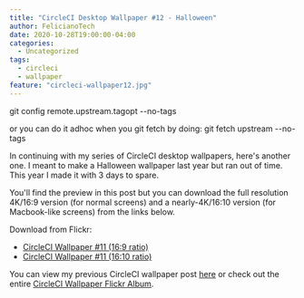 ```yaml
---
title: "CircleCI Desktop Wallpaper #12 - Halloween"
author: FelicianoTech
date: 2020-10-28T19:00:00-04:00
categories:
  - Uncategorized
tags:
  - circleci
  - wallpaper
feature: "circleci-wallpaper12.jpg"
---
```



git config remote.upstream.tagopt --no-tags

or you can do it adhoc when you git fetch by doing:
git fetch upstream --no-tags






In continuing with my series of CircleCI desktop wallpapers, here's another one.
I meant to make a Halloween wallpaper last year but ran out of time.
This year I made it with 3 days to spare.

You'll find the preview in this post but you can download the full resolution 4K/16:9 version (for normal screens) and a nearly-4K/16:10 version (for Macbook-like screens) from the links below.

<!--more-->

Download from Flickr:

- [CircleCI Wallpaper #11 (16:9 ratio)][flickr-16by9]
- [CircleCI Wallpaper #11 (16:10 ratio)][flickr-16by10]

You can view my previous CircleCI wallpaper post [here][previous-wallpaper] or check out the entire [CircleCI Wallpaper Flickr Album][flickr-album].



[flickr-16by9]: https://www.flickr.com/photos/felicianotech/50541562823/in/album-72157676786348813/
[flickr-16by10]: https://www.flickr.com/photos/felicianotech/50542285526/in/album-72157676786348813/
[previous-wallpaper]: https://www.feliciano.tech/blog/circleci-wallpaper-11/
[flickr-album]: https://www.flickr.com/photos/felicianotech/albums/72157676786348813

